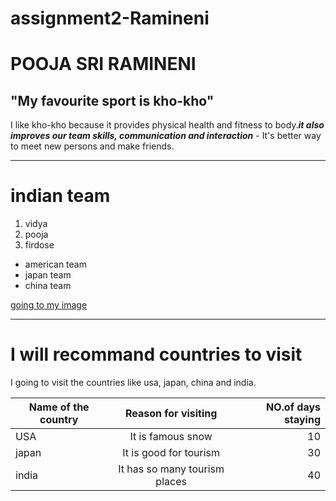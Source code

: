 # assignment2-Ramineni
# POOJA SRI RAMINENI
## "My favourite sport is kho-kho"

I like kho-kho because it provides physical health and fitness to body.***it also improves our team skills, communication and interaction*** - It's better way to meet new persons and make friends.

---

# indian team
1. vidya
2. pooja
3. firdose

* american team
* japan team
* china team <br>

[going to my image](AboutMe.md)

---

# I will recommand countries to visit
I going to visit the countries like usa, japan, china and india.

| **Name of the country** | **Reason for visiting** | **NO.of days staying** |
| --- | :---: | ---: |
| USA | It is famous snow | 10 |
| japan | It is good for tourism | 30 |
| india | It has so many tourism places | 40 |

